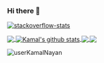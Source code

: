 ### Hi there 👋

[![stackoverflow-stats](https://github-stackoverflow-readme.vercel.app/?userId=14187529)](https://stackoverflow.com/users/14187529/kamal-nayan)


<a href="https://github.com/">
  <img align="center" src="https://github-readme-stats.vercel.app/api/top-langs/?username=userKamalNayan&theme=dark&hide_langs_below=1" />
</a>
<a href="https://github.com/userKamalNayan">
 <img align="center" src="https://github-readme-stats.vercel.app/api?username=userKamalNayan&show_icons=true&hide=prs,contribs,issues&theme=dark" alt="Kamal's github stats"/>
</a>
<a href="https://github.com/userKamalNayan/Finding-Falcone">
  <img align="center" src="https://github-readme-stats.vercel.app/api/pin/?username=userKamalNayan&repo=Finding-Falcone&theme=dark" />
</a>
<a href="https://github.com/userKamalNayan/RadiusAgentAssignment">
 <img align="center" src="https://github-readme-stats.vercel.app/api/pin/?username=userKamalNayan&repo=RadiusAgentAssignment&theme=dark" />
</a>

<p align="left"> <img src="https://komarev.com/ghpvc/?username=userKamalNayan&label=Views&color=blueviolet&style=plastic" alt="userKamalNayan" /> </p>
<!--
**userKamalNayan/userkamalNayan** is a ✨ _special_ ✨ repository because its `README.md` (this file) appears on your GitHub profile.

Here are some ideas to get you started:

- 🔭 I’m currently working on ...
- 🌱 I’m currently learning ...
- 👯 I’m looking to collaborate on ...
- 🤔 I’m looking for help with ...
- 💬 Ask me about ...
- 📫 How to reach me: ...
- 😄 Pronouns: ...
- ⚡ Fun fact: ...
-->
